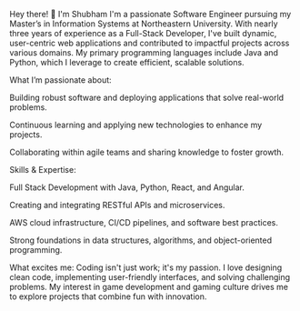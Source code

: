 Hey there! 👋 I'm Shubham
I'm a passionate Software Engineer pursuing my Master’s in Information Systems at Northeastern University. With nearly three years of experience as a Full-Stack Developer, I've built dynamic, user-centric web applications and contributed to impactful projects across various domains. My primary programming languages include Java and Python, which I leverage to create efficient, scalable solutions.

What I’m passionate about:

Building robust software and deploying applications that solve real-world problems.

Continuous learning and applying new technologies to enhance my projects.

Collaborating within agile teams and sharing knowledge to foster growth.

Skills & Expertise:

Full Stack Development with Java, Python, React, and Angular.

Creating and integrating RESTful APIs and microservices.

AWS cloud infrastructure, CI/CD pipelines, and software best practices.

Strong foundations in data structures, algorithms, and object-oriented programming.

What excites me: Coding isn't just work; it's my passion. I love designing clean code, implementing user-friendly interfaces, and solving challenging problems. My interest in game development and gaming culture drives me to explore projects that combine fun with innovation.
